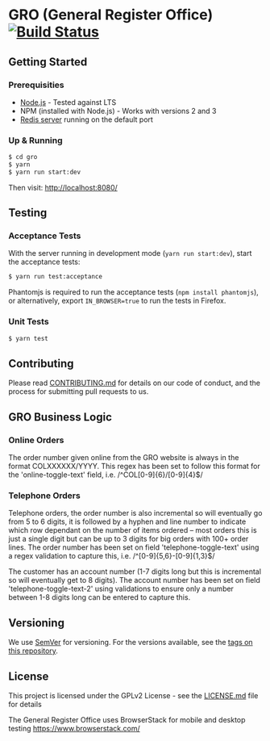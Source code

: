# GRO (General Register Office) [![Build Status](https://drone.digital.homeoffice.gov.uk/api/badges/UKHomeOffice/gro/status.svg)](https://drone.digital.homeoffice.gov.uk/UKHomeOffice/gro)

## Getting Started

### Prerequisities

- [Node.js](https://nodejs.org/en/) - Tested against LTS
- NPM (installed with Node.js) - Works with versions 2 and 3
- [Redis server](http://redis.io/download) running on the default port

### Up & Running

```bash
$ cd gro
$ yarn
$ yarn run start:dev
```

Then visit: [http://localhost:8080/](http://localhost:8080/)

## Testing

### Acceptance Tests
With the server running in development mode (`yarn run start:dev`), start the acceptance tests:

```bash
$ yarn run test:acceptance
```
Phantomjs is required to run the acceptance tests (`npm install phantomjs`), or alternatively, export `IN_BROWSER=true` to run the tests in Firefox.

### Unit Tests
```bash
$ yarn test
```

## Contributing

Please read [CONTRIBUTING.md](CONTRIBUTING.md) for details on our code of conduct, and the process for submitting pull requests to us.


## GRO Business Logic

### Online Orders
The order number given online from the GRO website is always in the format COLXXXXXX/YYYY. This regex has been set to follow this format for the 'online-toggle-text' field, i.e. /^COL[0-9]{6}\/[0-9]{4}$/
### Telephone Orders
Telephone orders, the order number is also incremental so will eventually go from 5 to 6 digits, it is followed by a hyphen and line number to indicate which row dependant on the number of items ordered – most orders this is just a single digit but can be up to 3 digits for big orders with 100+ order lines.
The order number has been set on field 'telephone-toggle-text' using a regex validation to capture this, i.e. /^[0-9]{5,6}-[0-9]{1,3}$/

The customer has an account number (1-7 digits long but this is incremental so will eventually get to 8 digits).
The account number has been set on field 'telephone-toggle-text-2' using validations to ensure only a number between 1-8 digits long can be entered to capture this.

## Versioning

We use [SemVer](http://semver.org/) for versioning. For the versions available, see the [tags on this repository](https://github.com/your/project/tags).

## License

This project is licensed under the GPLv2 License - see the [LICENSE.md](LICENSE.md) file for details

The General Register Office uses BrowserStack for mobile and desktop testing https://www.browserstack.com/
